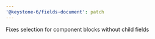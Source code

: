 ```yaml
---
'@keystone-6/fields-document': patch
---
```


Fixes selection for component blocks without child fields
